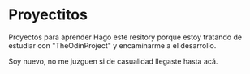 # Proyectitos
Proyectos para aprender
Hago este resitory porque estoy tratando de estudiar con "TheOdinProject" y encaminarme a el desarrollo.


Soy nuevo, no me juzguen si de casualidad llegaste hasta acá.
